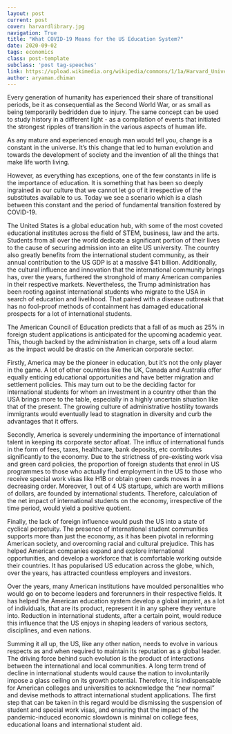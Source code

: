 ```yaml
---
layout: post
current: post
cover: harvardlibrary.jpg
navigation: True
title: "What COVID-19 Means for the US Education System?"
date: 2020-09-02
tags: economics
class: post-template
subclass: 'post tag-speeches'
link: https://upload.wikimedia.org/wikipedia/commons/1/1a/Harvard_University_Widener_Library.jpg
author: aryaman.dhiman
---
```

Every generation of humanity has experienced their share of transitional periods, be it as consequential as the Second World War, or as small as being temporarily bedridden due to injury. The same concept can be used to study history in a different light - as a compilation of events that initiated the strongest ripples of transition in the various aspects of human life.

  

As any mature and experienced enough man would tell you, change is a constant in the universe. It’s this change that led to human evolution and towards the development of society and the invention of all the things that make life worth living.

  

However, as everything has exceptions, one of the few constants in life is the importance of education. It is something that has been so deeply ingrained in our culture that we cannot let go of it irrespective of the substitutes available to us. Today we see a scenario which is a clash between this constant and the period of fundamental transition fostered by COVID-19.

  

The United States is a global education hub, with some of the most coveted educational institutes across the field of STEM, business, law and the arts. Students from all over the world dedicate a significant portion of their lives to the cause of securing admission into an elite US university. The country also greatly benefits from the international student community, as their annual contribution to the US GDP is at a massive $41 billion. Additionally, the cultural influence and innovation that the international community brings has, over the years, furthered the stronghold of many American companies in their respective markets. Nevertheless, the Trump administration has been rooting against international students who migrate to the USA in search of education and livelihood. That paired with a disease outbreak that has no fool-proof methods of containment has damaged educational prospects for a lot of international students.

  

The American Council of Education predicts that a fall of as much as 25% in foreign student applications is anticipated for the upcoming academic year. This, though backed by the administration in charge, sets off a loud alarm as the impact would be drastic on the American corporate sector.

  

Firstly, America may be the pioneer in education, but it’s not the only player in the game. A lot of other countries like the UK, Canada and Australia offer equally enticing educational opportunities and have better migration and settlement policies. This may turn out to be the deciding factor for international students for whom an investment in a country other than the USA brings more to the table, especially in a highly uncertain situation like that of the present. The growing culture of administrative hostility towards immigrants would eventually lead to stagnation in diversity and curb the advantages that it offers.

  

Secondly, America is severely undermining the importance of international talent in keeping its corporate sector afloat. The influx of international funds in the form of fees, taxes, healthcare, bank deposits, etc contributes significantly to the economy. Due to the strictness of pre-existing work visa and green card policies, the proportion of foreign students that enrol in US programmes to those who actually find employment in the US to those who receive special work visas like H1B or obtain green cards moves in a decreasing order. Moreover, 1 out of 4 US startups, which are worth millions of dollars, are founded by international students. Therefore, calculation of the net impact of international students on the economy, irrespective of the time period, would yield a positive quotient.

  

Finally, the lack of foreign influence would push the US into a state of cyclical perpetuity. The presence of international student communities supports more than just the economy, as it has been pivotal in reforming American society, and overcoming racial and cultural prejudice. This has helped American companies expand and explore international opportunities, and develop a workforce that is comfortable working outside their countries. It has popularised US education across the globe, which, over the years, has attracted countless employers and investors.

  

Over the years, many American institutions have moulded personalities who would go on to become leaders and forerunners in their respective fields. It has helped the American education system develop a global imprint, as a lot of individuals, that are its product, represent it in any sphere they venture into. Reduction in international students, after a certain point, would reduce this influence that the US enjoys in shaping leaders of various sectors, disciplines, and even nations.

Summing it all up, the US, like any other nation, needs to evolve in various respects as and when required to maintain its reputation as a global leader. The driving force behind such evolution is the product of interactions between the international and local communities. A long term trend of decline in international students would cause the nation to involuntarily impose a glass ceiling on its growth potential. Therefore, it is indispensable for American colleges and universities to acknowledge the “new normal” and devise methods to attract international student applications. The first step that can be taken in this regard would be dismissing the suspension of student and special work visas, and ensuring that the impact of the pandemic-induced economic slowdown is minimal on college fees, educational loans and international student aid.
